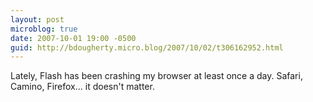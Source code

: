 ```yaml
---
layout: post
microblog: true
date: 2007-10-01 19:00 -0500
guid: http://bdougherty.micro.blog/2007/10/02/t306162952.html
---
```

Lately, Flash has been crashing my browser at least once a day. Safari, Camino, Firefox... it doesn't matter.
